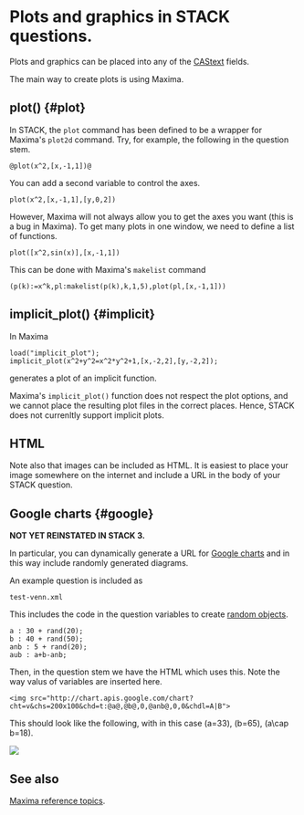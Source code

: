 # Plots and graphics in STACK questions.

Plots and graphics can be placed into any of the [CAStext](../Authoring/CASText.md) fields.

The main way to create plots is using Maxima.

## plot() 			{#plot}

In STACK, the `plot` command has been defined to be a wrapper for Maxima's `plot2d` command. Try, for example, the following in the question stem.

	@plot(x^2,[x,-1,1])@

You can add a second variable to control the axes.

	plot(x^2,[x,-1,1],[y,0,2])

However, Maxima will not always allow you to get the axes you want (this is a bug in Maxima).
To get many plots in one window, we need to define a list of functions.

	plot([x^2,sin(x)],[x,-1,1])

This can be done with Maxima's `makelist` command

	(p(k):=x^k,pl:makelist(p(k),k,1,5),plot(pl,[x,-1,1]))

## implicit_plot()  {#implicit}

In Maxima

    load("implicit_plot");
    implicit_plot(x^2+y^2=x^2*y^2+1,[x,-2,2],[y,-2,2]);

generates a plot of an implicit function.

Maxima's `implicit_plot()` function does not respect the plot options, and we cannot place the resulting plot files in the correct places.
Hence, STACK does not currenltly support implicit plots.


## HTML

Note also that images can be included as HTML.  It is easiest to place your image somewhere on the internet and include a URL in the body of your STACK question.

## Google charts  {#google}

__NOT YET REINSTATED IN STACK 3.__

In particular, you can dynamically generate a URL for
[Google charts](http://code.google.com/apis/chart/) and in this way include randomly generated diagrams.

An example question is included as

    test-venn.xml

This includes the code in the question variables to create [random objects](Random.md#rand).

    a : 30 + rand(20);
    b : 40 + rand(50);
    anb : 5 + rand(20);
    aub : a+b-anb;

Then, in the question stem we have the HTML which uses this.  Note the way valus of variables are inserted here.

    <img src="http://chart.apis.google.com/chart?cht=v&chs=200x100&chd=t:@a@,@b@,0,@anb@,0,0&chdl=A|B">

This should look like the following, with in this case \(a=33\), \(b=65\), \(a\cap b=18\).

<img src="http://chart.apis.google.com/chart?cht=v&chs=200x100&chd=t:33,65,0,18,0,0&chdl=A|B">


## See also

[Maxima reference topics](index.md#reference).
